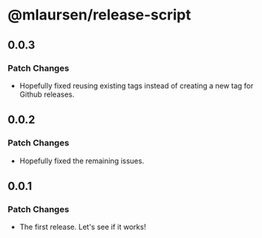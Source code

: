 # @mlaursen/release-script

## 0.0.3

### Patch Changes

- Hopefully fixed reusing existing tags instead of creating a new tag for Github releases.

## 0.0.2

### Patch Changes

- Hopefully fixed the remaining issues.

## 0.0.1

### Patch Changes

- The first release. Let's see if it works!
